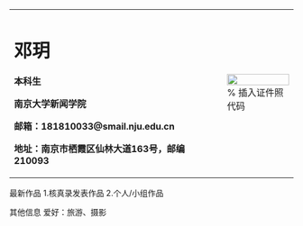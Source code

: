 <table border="0">
  <tr>
    <td width="75%">
      <h1>邓玥</h1>
      <p><b>本科生</b></p>
      <p><b>南京大学新闻学院</b></p>
      <p><b>邮箱：181810033@smail.nju.edu.cn</b></p>
      <p><b>地址：南京市栖霞区仙林大道163号，邮编210093</b></p>
    </td>
    <td width="25%">
      <img src="/zhengjianzhao.jpg" width="100%">      % 插入证件照代码
    </td>
  </tr>
</table>

最新作品
1.核真录发表作品
2.个人/小组作品

其他信息
爱好：旅游、摄影

